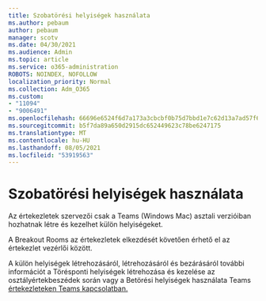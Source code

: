 ```yaml
---
title: Szobatörési helyiségek használata
ms.author: pebaum
author: pebaum
manager: scotv
ms.date: 04/30/2021
ms.audience: Admin
ms.topic: article
ms.service: o365-administration
ROBOTS: NOINDEX, NOFOLLOW
localization_priority: Normal
ms.collection: Adm_O365
ms.custom:
- "11094"
- "9006491"
ms.openlocfilehash: 66696e6524f6d7a173a3cbcbf0b75d7bbd1e7c62d13a7ad57f6c142e81b81c47
ms.sourcegitcommit: b5f7da89a650d2915dc652449623c78be6247175
ms.translationtype: MT
ms.contentlocale: hu-HU
ms.lasthandoff: 08/05/2021
ms.locfileid: "53919563"
---
```

# <a name="use-breakout-rooms"></a>Szobatörési helyiségek használata

Az értekezletek szervezői csak a Teams (Windows Mac) asztali verzióiban hozhatnak létre és kezelhet külön helyiségeket. 

A Breakout Rooms az értekezletek elkezdését követően érhető el az értekezlet vezérlői között.

A külön helyiségek létrehozásáról, létrehozásáról és []() bezárásáról további információt a Törésponti helyiségek létrehozása és kezelése az osztályértekbeszédek során vagy a Betörési helyiségek használata Teams [értekezleteken Teams kapcsolatban.](https://support.microsoft.com/office/use-breakout-rooms-in-teams-meetings-7de1f48a-da07-466c-a5ab-4ebace28e461)
